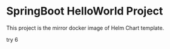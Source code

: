 # SpringBoot HelloWorld Project
 
This project is the mirror docker image of Helm Chart template.

try 6

